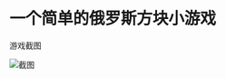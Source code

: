 # 一个简单的俄罗斯方块小游戏

游戏截图

![截图](http://oq4pzgtcb.bkt.clouddn.com/zhazhapan/md/QQ20171024-123059@2x.png)
